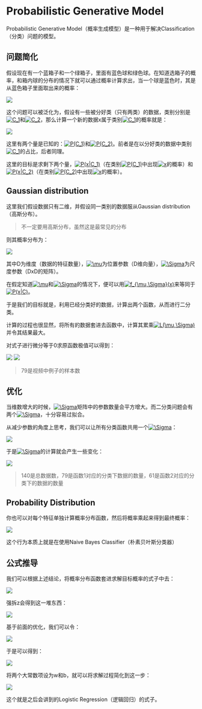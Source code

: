 # Probabilistic Generative Model

Probabilistic Generative Model（概率生成模型）是一种用于解决Classification（分类）问题的模型。

## 问题简化

假设现在有一个蓝箱子和一个绿箱子，里面有蓝色球和绿色球。在知道选箱子的概率，和箱内球的分布的情况下就可以通过概率计算求出，当一个球是蓝色时，其是从蓝色箱子里面取出来的概率：

<img src="img/1.png" />

这个问题可以被泛化为，假设有一些被分好类（只有两类）的数据，类别分别是<a href="https://www.codecogs.com/eqnedit.php?latex=C_1" target="_blank"><img src="https://latex.codecogs.com/gif.latex?C_1" title="C_1" /></a>和<a href="https://www.codecogs.com/eqnedit.php?latex=C_2" target="_blank"><img src="https://latex.codecogs.com/gif.latex?C_2" title="C_2" /></a>，那么计算一个新的数据x属于类别<a href="https://www.codecogs.com/eqnedit.php?latex=C_1" target="_blank"><img src="https://latex.codecogs.com/gif.latex?C_1" title="C_1" /></a>的概率就是：

<img src="img/2.png" />

这里有两个量是已知的：<a href="https://www.codecogs.com/eqnedit.php?latex=P(C_1)" target="_blank"><img src="https://latex.codecogs.com/gif.latex?P(C_1)" title="P(C_1)" /></a>和<a href="https://www.codecogs.com/eqnedit.php?latex=P(C_2)" target="_blank"><img src="https://latex.codecogs.com/gif.latex?P(C_2)" title="P(C_2)" /></a>。前者是在以分好类的数据中类别<a href="https://www.codecogs.com/eqnedit.php?latex=C_1" target="_blank"><img src="https://latex.codecogs.com/gif.latex?C_1" title="C_1" /></a>的占比，后者同理。

这里的目标是求剩下两个量，<a href="https://www.codecogs.com/eqnedit.php?latex=P(x|C_1)" target="_blank"><img src="https://latex.codecogs.com/gif.latex?P(x|C_1)" title="P(x|C_1)" /></a>（在类别<a href="https://www.codecogs.com/eqnedit.php?latex=P(C_1)" target="_blank"><img src="https://latex.codecogs.com/gif.latex?P(C_1)" title="P(C_1)" /></a>中出现<a href="https://www.codecogs.com/eqnedit.php?latex=x" target="_blank"><img src="https://latex.codecogs.com/gif.latex?x" title="x" /></a>的概率）和<a href="https://www.codecogs.com/eqnedit.php?latex=P(x|C_2)" target="_blank"><img src="https://latex.codecogs.com/gif.latex?P(x|C_2)" title="P(x|C_2)" /></a>（在类别<a href="https://www.codecogs.com/eqnedit.php?latex=P(C_2)" target="_blank"><img src="https://latex.codecogs.com/gif.latex?P(C_2)" title="P(C_2)" /></a>中出现<a href="https://www.codecogs.com/eqnedit.php?latex=x" target="_blank"><img src="https://latex.codecogs.com/gif.latex?x" title="x" /></a>的概率）。

## Gaussian distribution

这里我们假设数据只有二维，并假设同一类别的数据服从Gaussian distribution（高斯分布）。

> 不一定要用高斯分布，虽然这是最常见的分布

则其概率分布为：

<img src="img/3.png" />

其中D为维度（数据的特征数量），<a href="https://www.codecogs.com/eqnedit.php?latex=\mu" target="_blank"><img src="https://latex.codecogs.com/gif.latex?\mu" title="\mu" /></a>为位置参数（D维向量），<a href="https://www.codecogs.com/eqnedit.php?latex=\Sigma" target="_blank"><img src="https://latex.codecogs.com/gif.latex?\Sigma" title="\Sigma" /></a>为尺度参数（DxD的矩阵）。

在假定知道<a href="https://www.codecogs.com/eqnedit.php?latex=\mu" target="_blank"><img src="https://latex.codecogs.com/gif.latex?\mu" title="\mu" /></a>和<a href="https://www.codecogs.com/eqnedit.php?latex=\Sigma" target="_blank"><img src="https://latex.codecogs.com/gif.latex?\Sigma" title="\Sigma" /></a>的情况下，便可以用<a href="https://www.codecogs.com/eqnedit.php?latex=f_{\mu,\Sigma}(x)" target="_blank"><img src="https://latex.codecogs.com/gif.latex?f_{\mu,\Sigma}(x)" title="f_{\mu,\Sigma}(x)" /></a>来等同于<a href="https://www.codecogs.com/eqnedit.php?latex=P(x|C)" target="_blank"><img src="https://latex.codecogs.com/gif.latex?P(x|C)" title="P(x|C)" /></a>。

于是我们的目标就是，利用已经分类好的数据，计算出两个函数，从而进行二分类。

计算的过程也很显然，将所有的数据套进去函数中，计算其累乘<a href="https://www.codecogs.com/eqnedit.php?latex=L(\mu,\Sigma)" target="_blank"><img src="https://latex.codecogs.com/gif.latex?L(\mu,\Sigma)" title="L(\mu,\Sigma)" /></a>并令其结果最大。

对式子进行微分等于0求原函数极值可以得到：

<img src="img/4.png" />

<img src="img/5.png" />

> 79是视频中例子的样本数

## 优化

当维数增大的时候，<a href="https://www.codecogs.com/eqnedit.php?latex=\Sigma" target="_blank"><img src="https://latex.codecogs.com/gif.latex?\Sigma" title="\Sigma" /></a>矩阵中的参数数量会平方增大。而二分类问题会有两个<a href="https://www.codecogs.com/eqnedit.php?latex=\Sigma" target="_blank"><img src="https://latex.codecogs.com/gif.latex?\Sigma" title="\Sigma" /></a>，十分容易过拟合。

从减少参数的角度上思考，我们可以让所有分类函数共用一个<a href="https://www.codecogs.com/eqnedit.php?latex=\Sigma" target="_blank"><img src="https://latex.codecogs.com/gif.latex?\Sigma" title="\Sigma" /></a>：

<img src="img/6.png" />

于是<a href="https://www.codecogs.com/eqnedit.php?latex=\Sigma" target="_blank"><img src="https://latex.codecogs.com/gif.latex?\Sigma" title="\Sigma" /></a>的计算就会产生一些变化：

<img src="img/7.png" />

> 140是总数据数，79是函数1对应的分类下数据的数量，61是函数2对应的分类下的数据的数量

## Probability Distribution

你也可以对每个特征单独计算概率分布函数，然后将概率乘起来得到最终概率：

<img src="img/8.png" />

这个行为本质上就是在使用Naive Bayes Classifier（朴素贝叶斯分类器）

## 公式推导

我们可以根据上述结论，将概率分布函数套进求解目标概率的式子中去：

<img src="img/9.png" />

强拆z会得到这一堆东西：

<img src="img/10.png" />

基于前面的优化，我们可以令：

<img src="img/11.png" />

于是可以得到：

<img src="img/12.png" />

将两个大常数项设为w和b，就可以将求解过程简化到这一步：

<img src="img/13.png" />

这个就是之后会讲到的Logistic Regression（逻辑回归）的式子。






